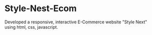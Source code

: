# Style-Nest-Ecom
Developed a responsive, interactive E-Commerce website "Style Next" using html, css, javascript.
